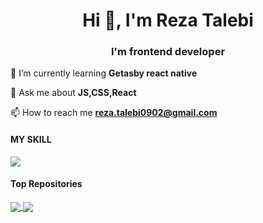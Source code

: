 
 
 <h1 align="center">Hi 👋, I'm Reza Talebi</h1>
<h3 align="center">I'm frontend developer</h3>


 
🌱 I’m currently learning **Getasby react native**

 💬 Ask me about **JS,CSS,React**

 📫 How to reach me **reza.talebi0902@gmail.com**

 
 #### MY SKILL
 
<a href="https://skillicons.dev">
    <img src="https://skillicons.dev/icons?i=js,react,redux,html,css,bootstrap,git,sass" />
  </a>

<!--  <a href="https://github.com/reza-talebii/github-readme-stats"><img align="center" src="https://github-readme-stats.vercel.app/api?username=reza-talebii&show_icons=true&include_all_commits=true&theme=gruvbox&hide_border=true" alt="Anurag's github stats" /></a> 
  -->



#### Top Repositories

<a href="https://github.com/reza-talebii/web3.0">
  <img align="center" src="https://github-readme-stats.vercel.app/api/pin/?username=reza-talebii&repo=web3.0" />
</a>

<a href="https://github.com/reza-talebii/linkedin">
  <img align="center" src="https://github-readme-stats.vercel.app/api/pin/?username=reza-talebii&repo=linkedin" />

</a>



